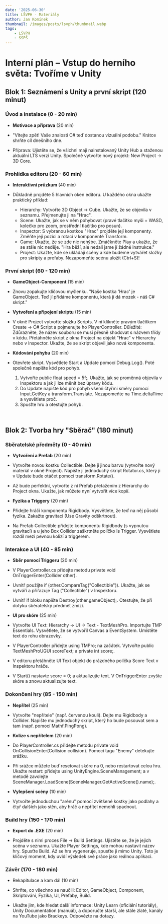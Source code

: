 ```yaml
---
date: '2025-06-30'
title: LŠVPH - Materiály
author: Jan Komínek
thumbnail: /images/posts/lsvph/thumbnail.webp
tags:
    - LŠVPH
    - SSPŠ
---
```


# Interní plán – Vstup do herního světa: Tvoříme v Unity

## Blok 1: Seznámení s Unity a první skript (120 minut)

### Úvod a instalace (0 - 20 min)

- **Motivace a příprava** (20 min)

- "Vítejte zpět! Vaše znalosti C# teď dostanou vizuální podobu." Krátce shrňte cíl dnešního dne.

- Příprava: Ujistěte se, že všichni mají nainstalovaný Unity Hub a staženou aktuální LTS verzi Unity. Společně vytvořte nový projekt: New Project -> 3D Core.

### Prohlídka editoru (20 - 60 min)

- **Interaktivní průzkum** (40 min)

- Důkladně projděte 5 hlavních oken editoru. U každého okna ukažte praktický příklad:
    - Hierarchy: Vytvořte 3D Object -> Cube. Ukažte, že se objevila v seznamu. Přejmenujte ji na "Hrac".
    - Scene: Ukažte, jak se v něm pohybovat (pravé tlačítko myši + WASD, kolečko pro zoom, prostřední tlačítko pro posun).
    - Inspector: S vybranou kostkou "Hrac" projděte její komponenty. Změňte její pozici a rotaci v komponentě Transform.
    - Game: Ukažte, že se zde nic nehýbe. Zmáčkněte Play a ukažte, že se stále nic neděje. "Hra běží, ale nedali jsme jí žádné instrukce."
    - Project: Ukažte, kde se ukládají scény a kde budeme vytvářet složky pro skripty a prefaby. Nezapomeňte scénu uložit (Ctrl+S)!

### První skript (60 - 120 min)

- **GameObject-Component** (15 min)

- Znovu zopakujte klíčovou myšlenku. "Naše kostka 'Hrac' je GameObject. Teď jí přidáme komponentu, která jí dá mozek - náš C# skript."

- **Vytvoření a připojení skriptu** (15 min)

- V okně Project vytvořte složku Scripts. V ní klikněte pravým tlačítkem Create -> C# Script a pojmenujte ho PlayerController. Důležité: Zdůrazněte, že název souboru se musí přesně shodovat s názvem třídy v kódu. Přetáhněte skript z okna Project na objekt "Hrac" v Hierarchy nebo v Inspector. Ukažte, že se skript objevil jako nová komponenta.

- **Kódování pohybu** (20 min)

- Otevřete skript. Vysvětlete Start a Update pomocí Debug.Log(). Poté společně napište kód pro pohyb.
    1. Vytvořte public float speed = 5f;. Ukažte, jak se proměnná objevila v Inspektoru a jak ji lze měnit bez úpravy kódu.
    2. Do Update napište kód pro pohyb všemi čtyřmi směry pomocí Input.GetKey a transform.Translate. Nezapomeňte na Time.deltaTime a vysvětlete proč.
    3. Spusťte hru a otestujte pohyb.

<br />

## Blok 2: Tvorba hry "Sběrač" (180 minut)

### Sběratelské předměty (0 - 40 min)

- **Vytvoření a Prefab** (20 min)

- Vytvořte novou kostku Collectible. Dejte jí jinou barvu (vytvořte nový materiál v okně Project). Napište jí jednoduchý skript Rotator.cs, který ji v Update bude otáčet pomocí transform.Rotate().
- Až bude perfektní, vytvořte z ní Prefab přetažením z Hierarchy do Project okna. Ukažte, jak můžete nyní vytvořit více kopií.

- **Fyzika a Triggery** (20 min)

- Přidejte hráči komponentu Rigidbody. Vysvětlete, že teď na něj působí fyzika. Zakažte gravitaci (Use Gravity odškrtnout).
- Na Prefab Collectible přidejte komponentu Rigidbody (s vypnutou gravitací) a u jeho Box Collider zaškrtněte políčko Is Trigger. Vysvětlete rozdíl mezi pevnou kolizí a triggerem.

### Interakce a UI (40 - 85 min)

- **Sběr pomocí Triggeru** (20 min)

- V PlayerController.cs přidejte metodu private void OnTriggerEnter(Collider other).
- Uvnitř použijte if (other.CompareTag("Collectible")). Ukažte, jak se vytváří a přiřazuje Tag ("Collectible") v Inspektoru.
- Uvnitř if bloku napište Destroy(other.gameObject);. Otestujte, že při dotyku sběratelský předmět zmizí.

- **UI pro skóre** (25 min)

- Vytvořte UI Text: Hierarchy -> UI -> Text - TextMeshPro. Importujte TMP Essentials. Vysvětlete, že se vytvořil Canvas a EventSystem. Umístěte text do rohu obrazovky.
- V PlayerController přidejte using TMPro; na začátek. Vytvořte public TextMeshProUGUI scoreText; a private int score;.
- V editoru přetáhněte UI Text objekt do prázdného políčka Score Text v Inspektoru hráče.
- V Start() nastavte score = 0; a aktualizujte text. V OnTriggerEnter zvyšte skóre a znovu aktualizujte text.

### Dokončení hry (85 - 150 min)

- **Nepřítel** (25 min)

- Vytvořte "nepřítele" (např. červenou kouli). Dejte mu Rigidbody a Collider. Napište mu jednoduchý skript, který ho bude posouvat sem a tam (např. pomocí Mathf.PingPong).

- **Kolize s nepřítelem** (20 min)

- Do PlayerController.cs přidejte metodu private void OnCollisionEnter(Collision collision). Pomocí tagu "Enemy" detekujte srážku.
- Při srážce můžete buď resetovat skóre na 0, nebo restartovat celou hru. Ukažte restart: přidejte using UnityEngine.SceneManagement; a v metodě zavolejte SceneManager.LoadScene(SceneManager.GetActiveScene().name);.

- **Vylepšení scény** (10 min)

- Vytvořte jednoduchou "arénu" pomocí zvětšené kostky jako podlahy a čtyř dalších jako stěn, aby hráč a nepřítel nemohli spadnout.

### Build hry (150 - 170 min)

- **Export do .EXE** (20 min)

- Projděte s nimi proces File -> Build Settings. Ujistěte se, že je jejich scéna v seznamu. Ukažte Player Settings, kde mohou nastavit název hry. Spusťte Build. Až se hra vygeneruje, spusťte ji mimo Unity. Toto je klíčový moment, kdy uvidí výsledek své práce jako reálnou aplikaci.

### Závěr (170 - 180 min)

- Rekapitulace a kam dál (10 min)

- Shrňte, co všechno se naučili: Editor, GameObject, Component, Skriptování, Fyzika, UI, Prefaby, Build.
- Ukažte jim, kde hledat další informace: Unity Learn (oficiální tutoriály), Unity Documentation (manuál), a doporučte starší, ale stále zlaté, kanály na YouTube jako Brackeys. Odpovězte na dotazy.
